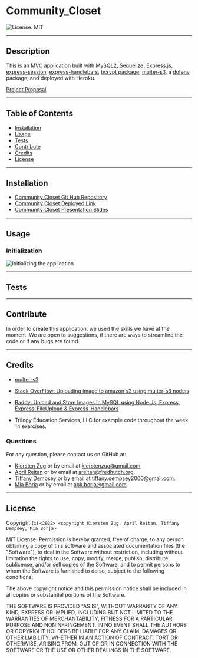 # Community_Closet

![License: MIT](https://img.shields.io/badge/License-MIT-yellow.svg)

---
## Description

This is an MVC application built with [MySQL2](https://www.npmjs.com/package/mysql2), [Sequelize](https://www.npmjs.com/package/sequelize), [Express.js](https://www.npmjs.com/package/express), [express-session](https://www.npmjs.com/package/express-session), [express-handlebars](https://www.npmjs.com/package/express-handlebars), [bcrypt package](https://www.npmjs.com/package/bcrypt), [multer-s3](https://github.com/anacronw/multer-s3#readme), a [dotenv](https://www.npmjs.com/package/dotenv) package, and deployed with Heroku.
  

  [Project Proposal](https://docs.google.com/document/d/123ta--UUTVPxiG5ZRC1CdBKswlroDOcPtE_ReHDATL0/edit)

---
## Table of Contents

  - [Installation](#installation)
  - [Usage](#usage)
  - [Tests](#tests)
  - [Contribute](#contribute)
  - [Credits](#credits)
  - [License](#license)


---
## Installation

 

- [Community Closet Git Hub Repository](https://github.com/areitan/Community_Closet)
- [Community Closet Deployed Link](https://community-closet-206.herokuapp.com/)
- [Community Closet Presentation Slides](https://docs.google.com/presentation/d/199cV_egqvRHdBYLZsEMmN1OsVWL0Lxmc-d0fFGS4izE/edit#slide=id.p)


---
## Usage




### Initialization
![Initializing the application](/assets/images/********.png)


---
## Tests



--- 
## Contribute

In order to create this application, we used the skills we have at the moment. We are open to suggestions, if there are ways to streamline the code or if any bugs are found.

---
## Credits

- [multer-s3](https://github.com/anacronw/multer-s3#readme)
- [Stack OverFlow: Uploading image to amazon s3 using multer-s3 nodejs](https://stackoverflow.com/questions/40494050/uploading-image-to-amazon-s3-using-multer-s3-nodejs)
- [Raddy: Upload and Store Images in MySQL using Node.Js, Express, Express-FileUpload & Express-Handlebars](https://www.youtube.com/watch?v=hyJiNTFtQic)

- Trilogy Education Services, LLC for example code throughout the week 14 exercises.


### Questions

For any question, please contact us on GitHub at: 
- [Kiersten Zug](https://github.com/Kzug) or by email at <kierstenzug@gmail.com>.
- [April Reitan](https://github.com/areitan) or by email at <areitan@fredhutch.org>.
- [Tiffany Dempsey](https://github.com/Tiffany7809) or by email at <tiffany.dempsey2000@gmail.com>.
- [Mia Borja](https://github.com/pldbrja) or by email at <apk.borja@gmail.com>.

---

## License

Copyright (c) ```<2022> <copyright Kiersten Zug, April Reitan, Tiffany Dempsey, Mia Borja>```

MIT License:
Permission is hereby granted, free of charge, to any person obtaining a copy
of this software and associated documentation files (the "Software"), to deal
in the Software without restriction, including without limitation the rights
to use, copy, modify, merge, publish, distribute, sublicense, and/or sell
copies of the Software, and to permit persons to whom the Software is
furnished to do so, subject to the following conditions:

The above copyright notice and this permission notice shall be included in all
copies or substantial portions of the Software.

THE SOFTWARE IS PROVIDED "AS IS", WITHOUT WARRANTY OF ANY KIND, EXPRESS OR
IMPLIED, INCLUDING BUT NOT LIMITED TO THE WARRANTIES OF MERCHANTABILITY,
FITNESS FOR A PARTICULAR PURPOSE AND NONINFRINGEMENT. IN NO EVENT SHALL THE
AUTHORS OR COPYRIGHT HOLDERS BE LIABLE FOR ANY CLAIM, DAMAGES OR OTHER
LIABILITY, WHETHER IN AN ACTION OF CONTRACT, TORT OR OTHERWISE, ARISING FROM,
OUT OF OR IN CONNECTION WITH THE SOFTWARE OR THE USE OR OTHER DEALINGS IN THE
SOFTWARE.